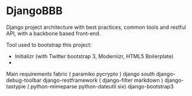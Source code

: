 DjangoBBB
=========

Django project architecture with best practices, common tools and restful API, with a backbone based front-end.

Tool used to bootstrap this project:
- Initializr (with Twitter bootstrap 3, Modernizr, HTML5 Boilerplate)
-


Main requirements
fabric ( paramiko pycrypto )
django
south
django-debug-toolbar
django-restframework ( django-filter markdown )
django-tastypie ( python-mimeparse python-dateutil six)
django-bootstrap3